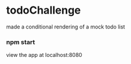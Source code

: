 # todoChallenge
made a conditional rendering of a mock todo list

### npm start
view the app at localhost:8080
